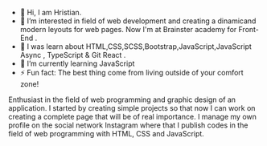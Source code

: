 - 👋 Hi, I am Hristian.
- 👀 I’m interested in field of web development and creating a dinamicand modern leyouts for web pages. Now I'm at Brainster academy for Front-End .
- 👀 I was learn about HTML,CSS,SCSS,Bootstrap,JavaScript,JavaScript Async , TypeScript & Git React  .
- 🌱 I’m currently learning JavaScript
- ⚡ Fun fact: The best thing come from living outside of your comfort zone!

Enthusiast in the field of web programming and graphic design of an application. I started by creating simple projects so that now I can work on creating a complete page that will be of real importance. I manage my own profile on the social network Instagram where that I publish codes in the field of web programming with HTML, CSS and JavaScript.
